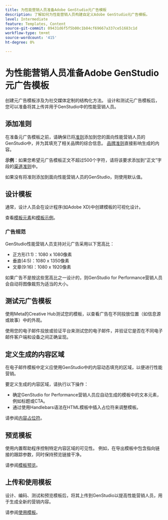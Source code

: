 ```yaml
---
title: 为性能营销人员准备Adobe GenStudio元广告模板
description: 了解如何为性能营销人员构建自定义Adobe GenStudio元广告模板。
level: Intermediate
feature: Templates, Content
source-git-commit: 09431d6f5f5b00c1b84cf69667a337ce51683c1d
workflow-type: tm+mt
source-wordcount: '415'
ht-degree: 0%

---
```



# 为性能营销人员准备Adobe GenStudio元广告模板

创建元广告模板涉及为社交媒体定制的结构化方法。 设计和测试元广告模板后，您可以准备将其上传并用于GenStudio中的性能营销人员。

## 添加准则

在准备元广告模板之前，请确保已将[准则](/help/user-guide/guidelines/overview.md)添加到您的面向性能营销人员的GenStudio中，并为其填充了相关品牌的综合信息。 [品牌准则](/help/user-guide/guidelines/brands.md)直接影响生成的内容。

**示例**：如果您希望元广告模板正文不超过500个字符，请将该要求添加到“正文”字段的[渠道准则](/help/user-guide/guidelines/brands.md#channel-guidelines)中。

如果没有将准则添加到面向性能营销人员的GenStudio，则使用默认值。

## 设计模板

通常，设计人员会在设计程序(如Adobe XD)中创建模板的可视化设计。

查看[模板元素](use-templates.md#template-elements)和[模板示例](/help/user-guide/content/customize-template.md#template-examples)。

### 广告规范

GenStudio性能营销人员支持对元广告采用以下宽高比：

* 正方形(1:1)：1080 x 1080像素
* 垂直(4:5)：1080 x 1350像素
* 文章(9:16)：1080 x 1920像素

如果广告不是按这些宽高比之一设计的，则GenStudio for Performance营销人员会自动将图像裁剪为适当的大小。

## 测试元广告模板

使用Meta的Creative Hub测试您的模板，以查看广告在不同投放位置（如信息源或故事）中的外观。

使用您的电子邮件投放或验证平台来测试您的电子邮件，并验证它是否在不同电子邮件客户端和设备之间正确呈现。

## 定义生成的内容区域

在电子邮件模板中定义应使用GenStudio中的内容动态填充的区域，以便进行性能营销。

要定义生成的内容区域，请执行以下操作：

* 确定GenStudio for Performance营销人员应自动生成的模板中的文本元素，例如标题或CTA。
* 通过使用Handlebars语法在HTML模板中插入占位符来调整模板。

请参阅[内容占位符](/help/user-guide/content/customize-template.md#content-placeholders)。

## 预览模板

使用内置帮助程序控制特定内容区域的可见性。 例如，在导出模板中包含指向链接的跟踪参数，同时保持预览链接干净。

请参阅[模板预览](/help/user-guide/content/customize-template.md#template-preview)。

## 上传和使用模板

设计、编码、测试和预览模板后，将其上传到GenStudio以提高性能营销人员，用于生成全新的营销内容。

请参阅[使用模板](use-templates.md)。
